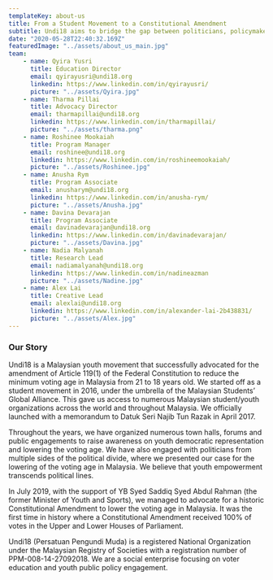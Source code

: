 ```yaml
---
templateKey: about-us
title: From a Student Movement to a Constitutional Amendment
subtitle: Undi18 aims to bridge the gap between politicians, policymakers, and youth. We help Malaysians read and understand policies beyond politics.
date: "2020-05-28T22:40:32.169Z"
featuredImage: "../assets/about_us_main.jpg"
team:
    - name: Qyira Yusri
      title: Education Director
      email: qyirayusri@undi18.org
      linkedin: https://www.linkedin.com/in/qyirayusri/
      picture: "../assets/Qyira.jpg"
    - name: Tharma Pillai 
      title: Advocacy Director
      email: tharmapillai@undi18.org 
      linkedin: https://www.linkedin.com/in/tharmapillai/
      picture: "../assets/tharma.png"
    - name: Roshinee Mookaiah
      title: Program Manager
      email: roshinee@undi18.org 
      linkedin: https://www.linkedin.com/in/roshineemookaiah/
      picture: "../assets/Roshinee.jpg"
    - name: Anusha Rym 
      title: Program Associate
      email: anusharym@undi18.org 
      linkedin: https://www.linkedin.com/in/anusha-rym/
      picture: "../assets/Anusha.jpg"
    - name: Davina Devarajan 
      title: Program Associate
      email: davinadevarajan@undi18.org 
      linkedin: https://www.linkedin.com/in/davinadevarajan/
      picture: "../assets/Davina.jpg"
    - name: Nadia Malyanah 
      title: Research Lead
      email: nadiamalyanah@undi18.org 
      linkedin: https://www.linkedin.com/in/nadineazman
      picture: "../assets/Nadine.jpg"
    - name: Alex Lai 
      title: Creative Lead
      email: alexlai@undi18.org 
      linkedin: https://www.linkedin.com/in/alexander-lai-2b438831/
      picture: "../assets/Alex.jpg"
---
```


### Our Story

Undi18 is a Malaysian youth movement that successfully advocated for the amendment of Article 119(1) of the Federal Constitution to reduce the minimum voting age in Malaysia from 21 to 18 years old.
We started off as a student movement in 2016, under the umbrella of the Malaysian Students’ Global Alliance. This gave us access to numerous Malaysian student/youth organizations across the world and throughout Malaysia. We officially launched with a memorandum to Datuk Seri Najib Tun Razak in April 2017.

Throughout the years, we have organized numerous town halls, forums and public engagements to raise awareness on youth democratic representation and lowering the voting age. We have also engaged with politicians from multiple sides of the political divide, where we presented our case for the lowering of the voting age in Malaysia. We believe that youth empowerment transcends political lines.

In July 2019, with the support of YB Syed Saddiq Syed Abdul Rahman (the former Minister of Youth and Sports), we managed to advocate for a historic Constitutional Amendment to lower the voting age in Malaysia. It was the first time in history where a Constitutional Amendment received 100% of votes in the Upper and Lower Houses of Parliament.

Undi18 (Persatuan Pengundi Muda) is a registered National Organization under the Malaysian Registry of Societies with a registration number of PPM-008-14-27092018. We are a social enterprise focusing on voter education and youth public policy engagement.